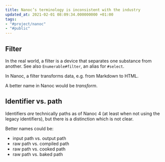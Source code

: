 ```yaml
---
title: Nanoc’s terminology is inconsistent with the industry
updated_at: 2021-02-01 08:09:34.000000000 +01:00
tags:
- "#project/nanoc"
- "#public"
---
```



## Filter
In the real world, a filter is a device that separates one substance from another. See also `Enumerable#filter`, an alias for `#select`.

In Nanoc, a filter transforms data, e.g. from Markdown to HTML.

A better name in Nanoc would be *transform*.

## Identifier vs. path
Identifiers *are* technically paths as of Nanoc 4 (at least when not using the legacy identifiers), but there is a distinction which is not clear.

Better names could be:

- input path vs. output path
- raw path vs. compiled path
- raw path vs. cooked path
- raw path vs. baked path